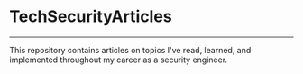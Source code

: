 # TechSecurityArticles
***
This repository contains articles on topics I've read, learned, and implemented throughout my career as a security engineer.
